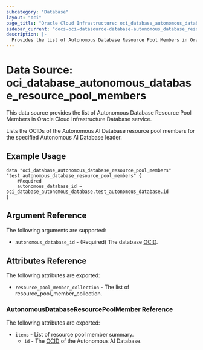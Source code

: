 ```yaml
---
subcategory: "Database"
layout: "oci"
page_title: "Oracle Cloud Infrastructure: oci_database_autonomous_database_resource_pool_members"
sidebar_current: "docs-oci-datasource-database-autonomous_database_resource_pool_members"
description: |-
  Provides the list of Autonomous Database Resource Pool Members in Oracle Cloud Infrastructure Database service
---
```


# Data Source: oci_database_autonomous_database_resource_pool_members
This data source provides the list of Autonomous Database Resource Pool Members in Oracle Cloud Infrastructure Database service.

Lists the OCIDs of the Autonomous AI Database resource pool members for the specified Autonomous AI Database leader.


## Example Usage

```hcl
data "oci_database_autonomous_database_resource_pool_members" "test_autonomous_database_resource_pool_members" {
	#Required
	autonomous_database_id = oci_database_autonomous_database.test_autonomous_database.id
}
```

## Argument Reference

The following arguments are supported:

* `autonomous_database_id` - (Required) The database [OCID](https://docs.cloud.oracle.com/iaas/Content/General/Concepts/identifiers.htm).


## Attributes Reference

The following attributes are exported:

* `resource_pool_member_collection` - The list of resource_pool_member_collection.

### AutonomousDatabaseResourcePoolMember Reference

The following attributes are exported:

* `items` - List of resource pool member summary.
	* `id` - The [OCID](https://docs.cloud.oracle.com/iaas/Content/General/Concepts/identifiers.htm) of the Autonomous AI Database.

